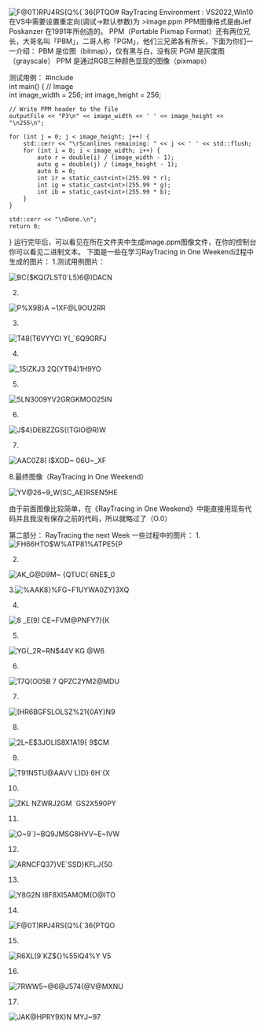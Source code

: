 ![F@0T)RPJ4RS{Q%{`36{PTQO](https://github.com/q931326/RayTracing/assets/124950885/f5c5d443-fd6e-4818-8a7d-1da1a014197f)# RayTracing
Environment : VS2022,Win10
在VS中需要设置重定向(调试->默认参数)为 >image.ppm
PPM图像格式是由Jef Poskanzer 在1991年所创造的。
PPM（Portable Pixmap Format）还有两位兄长，大哥名叫「PBM」，二哥人称「PGM」，他们三兄弟各有所长，下面为你们一一介绍：
PBM 是位图（bitmap），仅有黑与白，没有灰
PGM 是灰度图（grayscale）
PPM 是通过RGB三种颜色显现的图像（pixmaps）

测试用例：
#include <iostream>  
int main() {
    // Image  
    int image_width = 256;
    int image_height = 256;

    // Write PPM header to the file  
    outputFile << "P3\n" << image_width << ' ' << image_height << "\n255\n";

    for (int j = 0; j < image_height; j++) {
        std::cerr << "\rScanlines remaining: " << j << ' ' << std::flush;
        for (int i = 0; i < image_width; i++) {
            auto r = double(i) / (image_width - 1);
            auto g = double(j) / (image_height - 1);
            auto b = 0;
            int ir = static_cast<int>(255.99 * r);
            int ig = static_cast<int>(255.99 * g);
            int ib = static_cast<int>(255.99 * b);
        }
    }

    std::cerr << "\nDone.\n";
    return 0;
}
运行完毕后，可以看见在所在文件夹中生成image.ppm图像文件，在你的控制台你可以看见二进制文本。
下面是一些在学习RayTracing in One Weekend过程中生成的图片：
1.测试用例图片：

![BC{$KQ(7LST0`L5)6@)DACN](https://github.com/q931326/RayTracing/assets/124950885/b7a2517f-6487-4396-9c0a-ba491c1167d3)

2.
![P%X9B}A $~1XF@L9OU2R$R](https://github.com/q931326/RayTracing/assets/124950885/de2b7051-62a1-49a1-bc41-c5b9279bb53c)

3.
![T48(T6VYYCI Y(_`6Q9GRFJ](https://github.com/q931326/RayTracing/assets/124950885/60d5cca1-d635-4a11-b388-28bfa77382ab)

4.
![_15IZKJ3 2Q(YT94)1H9YO](https://github.com/q931326/RayTracing/assets/124950885/f21a8b3c-547b-4152-89c7-17e08225920e)

5.
![5LN300$9YV2GRG$KMOO25IN](https://github.com/q931326/RayTracing/assets/124950885/889b90a4-c22c-44ca-96e9-6100ba2d923d)

6.
![J$`4}DEBZZGS((TGI`O@R)W](https://github.com/q931326/RayTracing/assets/124950885/a9fb7cee-76b6-4846-b557-72e9a6cc03ce)

7.
![AAC0Z8( I$XOD~ 06U~_XF](https://github.com/q931326/RayTracing/assets/124950885/1ce530f4-3715-4418-9d8c-145870ad7e45)

8.最终图像（RayTracing in One Weekend）

![YV@26~9_W(SC_AE)RSEN5HE](https://github.com/q931326/RayTracing/assets/124950885/23408de3-9503-4c19-9959-156631b61549)

由于前面图像比较简单，在《RayTracing in One Weekend》中能直接用现有代码并且我没有保存之前的代码，所以就略过了（O.0）

第二部分：
RayTracing the next Week
一些过程中的图片：
1.
![FH66HTO$W%ATP81%ATPE5{P](https://github.com/q931326/RayTracing/assets/124950885/4b96687a-bf73-4ff2-b145-da44d168fb5b)

2.
![AK_G@D9M~ {QTUC( 6NE$_0](https://github.com/q931326/RayTracing/assets/124950885/a6edb370-16d9-43d6-9935-710ee629b970)

3.![%AAK8}%FG~F1UYWA0ZY)3XQ](https://github.com/q931326/RayTracing/assets/124950885/964826fc-6150-4e7a-bacc-10d91cc7372c)

4.
![8 _E(9) CE~FVM@PNFY7){K](https://github.com/q931326/RayTracing/assets/124950885/29ba8f56-61b0-4b61-b7a7-76a2b5b6aad8)

5.
![YG{_`2`R~RN$44V KG @W6](https://github.com/q931326/RayTracing/assets/124950885/d27f89e1-29f5-4567-bfb1-9043b123f6ff)

6.
![T7Q(O05B 7 QPZC2YM2@MDU](https://github.com/q931326/RayTracing/assets/124950885/782c03f2-902f-4711-aeea-8296aa576d34)

7.
![(HR6BGFSLOLSZ%21{0AY}N9](https://github.com/q931326/RayTracing/assets/124950885/ec7a76fa-26e0-4874-8b15-92253b803ca8)

8.
![2L~E$3JOLIS8X1A19{ 9$CM](https://github.com/q931326/RayTracing/assets/124950885/9f1022f1-7829-482d-8c94-57cc19eb4250)

9.
![T91N5TU@AAVV L)D} 6H`{X](https://github.com/q931326/RayTracing/assets/124950885/c4bf685d-9b93-4c46-add8-b025a4be7efa)

10.
![ZKL NZWRJ2GM `GS2X590PY](https://github.com/q931326/RayTracing/assets/124950885/b46cd137-81f5-4508-a3ee-cb40e6e60623)

11.
![O~9`}~BQ9JMSG8HVV~E~IVW](https://github.com/q931326/RayTracing/assets/124950885/95394583-3d27-404e-9ba2-a3ad7c2437e4)

12.
![ARNCFQ37}VE`SSD}KFLJ{50](https://github.com/q931326/RayTracing/assets/124950885/a177f547-44df-45ba-abd7-c8553fc820a7)

13.
![Y8G2N I8F8XI5AMOM(O@ITO](https://github.com/q931326/RayTracing/assets/124950885/697c5da8-0926-4355-aa8a-a545604d5b6c)

14.
![F@0T)RPJ4RS{Q%{`36{PTQO](https://github.com/q931326/RayTracing/assets/124950885/a875d7ba-3931-440c-8f29-13746a498ace)

15.
![R6XL(9`KZ${}%55IQ4%Y V5](https://github.com/q931326/RayTracing/assets/124950885/8c50387f-ebdd-4d64-a0a3-c7863c4f2fbd)

16.
![7RWW5~@6@J574{@_V_@MXNU](https://github.com/q931326/RayTracing/assets/124950885/259d42c2-2b7c-4dcb-aa22-56a607e0898e)

17.
![$JAK@HPRY9X$)N` MYJ~9`7](https://github.com/q931326/RayTracing/assets/124950885/0766c82e-67dc-417f-8bbb-5ab4558248ef)
